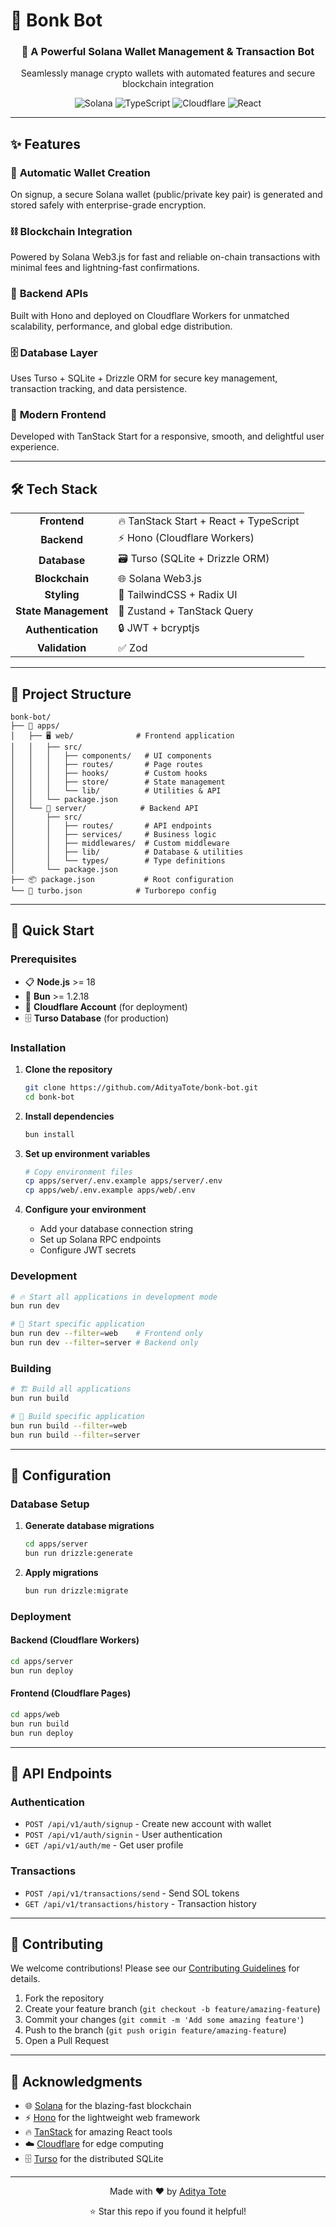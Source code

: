 # 🤖 Bonk Bot

<div align="center">
  <h3>🚀 A Powerful Solana Wallet Management & Transaction Bot</h3>
  <p>Seamlessly manage crypto wallets with automated features and secure blockchain integration</p>
  
  ![Solana](https://img.shields.io/badge/Solana-9945FF?style=for-the-badge&logo=solana&logoColor=white)
  ![TypeScript](https://img.shields.io/badge/TypeScript-007ACC?style=for-the-badge&logo=typescript&logoColor=white)
  ![Cloudflare](https://img.shields.io/badge/Cloudflare-F38020?style=for-the-badge&logo=Cloudflare&logoColor=white)
  ![React](https://img.shields.io/badge/React-20232A?style=for-the-badge&logo=react&logoColor=61DAFB)
</div>

---

## ✨ Features

### 🔐 **Automatic Wallet Creation**

On signup, a secure Solana wallet (public/private key pair) is generated and stored safely with enterprise-grade encryption.

### ⛓️ **Blockchain Integration**

Powered by Solana Web3.js for fast and reliable on-chain transactions with minimal fees and lightning-fast confirmations.

### 🚀 **Backend APIs**

Built with Hono and deployed on Cloudflare Workers for unmatched scalability, performance, and global edge distribution.

### 🗄️ **Database Layer**

Uses Turso + SQLite + Drizzle ORM for secure key management, transaction tracking, and data persistence.

### 🎨 **Modern Frontend**

Developed with TanStack Start for a responsive, smooth, and delightful user experience.

---

## 🛠️ Tech Stack

<table>
  <tr>
    <td align="center"><strong>Frontend</strong></td>
    <td>🔥 TanStack Start + React + TypeScript</td>
  </tr>
  <tr>
    <td align="center"><strong>Backend</strong></td>
    <td>⚡ Hono (Cloudflare Workers)</td>
  </tr>
  <tr>
    <td align="center"><strong>Database</strong></td>
    <td>🗃️ Turso (SQLite + Drizzle ORM)</td>
  </tr>
  <tr>
    <td align="center"><strong>Blockchain</strong></td>
    <td>🌐 Solana Web3.js</td>
  </tr>
  <tr>
    <td align="center"><strong>Styling</strong></td>
    <td>🎨 TailwindCSS + Radix UI</td>
  </tr>
  <tr>
    <td align="center"><strong>State Management</strong></td>
    <td>🐻 Zustand + TanStack Query</td>
  </tr>
  <tr>
    <td align="center"><strong>Authentication</strong></td>
    <td>🔒 JWT + bcryptjs</td>
  </tr>
  <tr>
    <td align="center"><strong>Validation</strong></td>
    <td>✅ Zod</td>
  </tr>
</table>

---

## 📁 Project Structure

```
bonk-bot/
├── 📱 apps/
│   ├── 🖥️ web/              # Frontend application
│   │   ├── src/
│   │   │   ├── components/   # UI components
│   │   │   ├── routes/       # Page routes
│   │   │   ├── hooks/        # Custom hooks
│   │   │   ├── store/        # State management
│   │   │   └── lib/          # Utilities & API
│   │   └── package.json
│   └── 🔧 server/            # Backend API
│       ├── src/
│       │   ├── routes/       # API endpoints
│       │   ├── services/     # Business logic
│       │   ├── middlewares/  # Custom middleware
│       │   ├── lib/          # Database & utilities
│       │   └── types/        # Type definitions
│       └── package.json
├── 📦 package.json           # Root configuration
└── 🔧 turbo.json            # Turborepo config
```

---

## 🚀 Quick Start

### Prerequisites

- 📋 **Node.js** >= 18
- 🧊 **Bun** >= 1.2.18
- 🔑 **Cloudflare Account** (for deployment)
- 🗄️ **Turso Database** (for production)

### Installation

1. **Clone the repository**

   ```bash
   git clone https://github.com/AdityaTote/bonk-bot.git
   cd bonk-bot
   ```

2. **Install dependencies**

   ```bash
   bun install
   ```

3. **Set up environment variables**

   ```bash
   # Copy environment files
   cp apps/server/.env.example apps/server/.env
   cp apps/web/.env.example apps/web/.env
   ```

4. **Configure your environment**
   - Add your database connection string
   - Set up Solana RPC endpoints
   - Configure JWT secrets

### Development

```bash
# 🔥 Start all applications in development mode
bun run dev

# 🎯 Start specific application
bun run dev --filter=web    # Frontend only
bun run dev --filter=server # Backend only
```

### Building

```bash
# 🏗️ Build all applications
bun run build

# 🎯 Build specific application
bun run build --filter=web
bun run build --filter=server
```

---

## 🔧 Configuration

### Database Setup

1. **Generate database migrations**

   ```bash
   cd apps/server
   bun run drizzle:generate
   ```

2. **Apply migrations**
   ```bash
   bun run drizzle:migrate
   ```

### Deployment

#### Backend (Cloudflare Workers)

```bash
cd apps/server
bun run deploy
```

#### Frontend (Cloudflare Pages)

```bash
cd apps/web
bun run build
bun run deploy
```

---

## 🎯 API Endpoints

### Authentication

- `POST /api/v1/auth/signup` - Create new account with wallet
- `POST /api/v1/auth/signin` - User authentication
- `GET /api/v1/auth/me` - Get user profile

### Transactions

- `POST /api/v1/transactions/send` - Send SOL tokens
- `GET /api/v1/transactions/history` - Transaction history

---

## 🤝 Contributing

We welcome contributions! Please see our [Contributing Guidelines](CONTRIBUTING.md) for details.

1. Fork the repository
2. Create your feature branch (`git checkout -b feature/amazing-feature`)
3. Commit your changes (`git commit -m 'Add some amazing feature'`)
4. Push to the branch (`git push origin feature/amazing-feature`)
5. Open a Pull Request

---

## 🙏 Acknowledgments

- 🌐 [Solana](https://solana.com/) for the blazing-fast blockchain
- ⚡ [Hono](https://hono.dev/) for the lightweight web framework
- 🔥 [TanStack](https://tanstack.com/) for amazing React tools
- ☁️ [Cloudflare](https://cloudflare.com/) for edge computing
- 🗄️ [Turso](https://turso.tech/) for the distributed SQLite

---

<div align="center">
  <p>Made with ❤️ by <a href="https://github.com/AdityaTote">Aditya Tote</a></p>
  <p>⭐ Star this repo if you found it helpful!</p>
</div>

